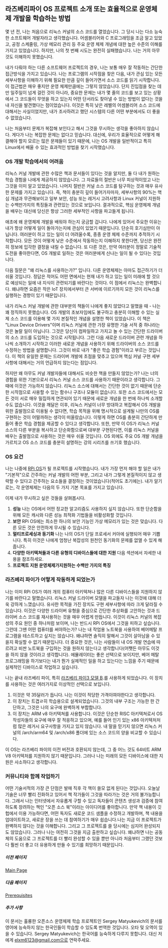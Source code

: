 ## 라즈베리파이 OS 프로젝트 소개 또는 효율적으로 운영체제 개발을 학습하는 방법

몇 년 전, 나는 처음으로 리눅스 커널의 소스 코드를 열었습니다. 그 당시 나는 다소 능숙한 소프트웨어 개발자라고 생각했습니다. 어셈블리어와 C 프로그래밍을 조금 알고 있었고, 공정 스케줄링, 가상 메모리 관리 등 주요 운영 체제 개념에 대한 높은 수준의 이해를 가지고 있었습니다. 하지만, 나의 첫 번째 시도는 완전히 실패했습니다. 나는 거의 아무것도 이해하지 못했습니다.

내가 다뤄야 하는 다른 소프트웨어 프로젝트의 경우, 나는 보통 매우 잘 작동하는 간단한 접근방식을 가지고 있습니다. 나는 프로그램의 시작점을 찾은 다음, 내가 관심 있는 모든 세부사항을 이해하기 위해 필요한 만큼 깊이 들어가면서 소스 코드를 읽기 시작합니다. 이 접근법은 매우 좋지만 운영 체제만큼에는 그렇지 않았습니다. 단지 진입점을 찾는 데만 일주일이 넘게 걸린 것이 아니라, 중요한 문제는 내가 몇 줄의 코드를 보고 있는 상황에서 그 코드들이 무엇을 하고 있는지 어떤 단서라도 찾아낼 수 있는 방법이 없다는 것을 내 자신을 발견했다는 점이었습니다. 이것은 특히 낮은 레벨의 어셈블리어 소스 코드에 대해서는 사실이었지만, 내가 조사하려고 했던 시스템의 다른 어떤 부분에서도 더 좋을 수 없었습니다.

나는 처음부터 문제가 복잡해 보인다고 해서 그것을 무시하는 생각을 좋아하지 않습니다. 게다가 나는 복잡한 문제는 없다고 믿습니다. 대신에, 우리가 효율적으로 어떻게 해결해야 할지 모르는 많은 문제들이 있기 때문에, 나는 OS 개발을 일반적이고 특히 Linux에서 배울 수 있는 효과적인 방법을 찾기 시작했습니다.

### OS 개발 학습에서의 어려움

리눅스 커널 개발에 관한 수많은 책과 문서들이 있다는 것을 알지만, 둘 다 내가 원하는 학습 경험을 나에게 제공하지 않았습니다. 그 자료들의 절반은 너무 피상적이었고 나는 그것을 이미 알고 있었습니다. 나머지 절반은 커널 소스 코드를 탐구하는 것과 매우 유사한 문제를 가지고 있습니다. 즉, 책이 충분히 깊이 들어가자마자, 세부사항의 90%는 핵심 개념과 무관해보이고 일부 보안, 성능 또는 레거시 고려사항과 Linux 커널이 지원하는 수백만가지의 특징들과 관련있는 것으로 보입니다. 결과적으로, 핵심 운영체제 개념을 배우는 대신에 당신은 항상 그러한 세부적인 사항을 파고들게 됩니다.

애초에 왜 운영체제 개발을 배워야 하는지 궁금할 겁니다. 나에게 있어서 주요한 이유는 내가 항상 어떻게 일이 돌아가는지에 관심이 있었기 때문입니다. 단순히 호기심만이 아닙니다. 여러분이 하고 있는 일이 더 어려울수록, 종종 운영 체제 수준까지 추적하기 시작합니다. 모든 것이 어떻게 낮은 수준에서 작동하는지 이해하지 못한다면, 당신은 완전히 정보에 입각한 결정을 내릴 수 없습니다. 또 다른 것은, 만약 여러분이 정말로 기술적 도전을 좋아한다면, OS 개발로 일하는 것은 여러분에게 신나는 일이 될 수 있다는 것입니다.

다음 질문은 "왜 리눅스를 사용하는가?" 입니다. 다른 운영체제는 아마도 접근하기가 더 쉬울 것입니다. 정답은 적어도 어떤 면에서는 현재 내가 하고 있는 일이 미래에 할 것으로 예상되는 일에 내 지식이 관련되기를 바란다는 것이다. 이 점에서 리눅스는 완벽합니다. 왜냐하면 요즘은 작은 IoT 장치에서부터 큰 서버에 이르기까지 모든 것이 리눅스를 실행하는 경향이 있기 때문입니다.

내가 리눅스 커널 개발에 관한 대부분의 책들이 나에게 좋지 않았다고 말했을 때 - 나는 꽤 정직하지 못했습니다. OS 개발의 초보자임에도 불구하고 충분히 이해할 수 있는 실제 소스 코드를 이용해 몇 가지 본질적인 개념을 설명한 책이 있었습니다. 이 책은 "Linux Device Drivers"이며 리눅스 커널에 관한 가장 유명한 기술 서적 중 하나라는 것은 놀랄 일이 아닙니다. 그것은 당신이 컴파일하고 가지고 놀 수 있는 간단한 드라이버의 소스 코드를 도입하는 것으로 시작됩니다. 그런 다음 새로운 드라이버 관련 개념을 하나씩 소개하기 시작하고 이러한 새로운 개념을 사용하기 위해 드라이버의 소스 코드를 수정하는 방법을 설명합니다. 그것이 바로 내가 "좋은 학습 경험"이라고 부르는 것입니다. 이 책의 유일한 문제는 드라이버 개발에 초점을 맞추고 있으며 핵심 커널 구현 세부사항에 대해서는 거의 언급하지 않는다는 점입니다.

하지만 왜 아무도 커널 개발자들에 대해서도 비슷한 책을 만들지 않았는가? 나는 너의 경험을 위한 기본으로서 리눅스 커널 소스 코드를 사용하기 때문이라고 생각합니다. 그때에 이것은 가능하지 않습니다. 리눅스 소스에 대해서는 간단한 것이 없기 때문에 단순한 시작점으로 사용할 수 있는 함수나 구조나 모듈이 없습니다. 또한 소스 코드에서는 모든 것이 서로 매우 밀집하게 연관되어 있기 때문에 새로운 개념을 한 번에 하나씩 소개할 수도 없습니다. 이것을 깨달은 이후, 리눅스 커널이 너무 방대하고 복잡해서 OS 개발을 위한 출발점으로 이용될 수 없다면, 학습 목적을 위해 명시적으로 설계될 나만의 OS를 구현하는 것이 어떨까하는 생각이 떠올랐습니다. 이렇게 하면 OS를 충분히 간단하게 만들어 좋은 학습 경험을 제공할 수 있다고 생각합니다. 또한, 만약 이 OS가 리눅스 커널 소스의 다른 부분을 복사하고 단순화함으로써 대부분 구현된다면, 이를 리눅스 커널을 배우는 출발점으로 사용하는 것은 매우 쉬울 것입니다. OS 외에도 주요 OS 개발 개념을 가르치고 OS 소스 코드를 충분히 설명하는 강의 시리즈를 쓰기호 했습니다.

### OS 요건

나는 나중에 [RPi OS](https://github.com/s-matyukevich/raspberry-pi-os)가 될 프로젝트를 시작했습니다. 내가 가장 먼저 해야 할 일은 내가 "기본적"으로 간주하는 커널 개발의 어떤 부분, 그리고 내가 그렇게 본질적이지 않고 생략할 수 있다고 간주하는 요소들을 결정하는 것이었습니다(적어도 초기에는). 내가 알기로는, 각 운영체제는 다음의 두 가지 기본 목표를 가지고 있습니다.

이제 내가 무시하고 싶은 것들을 살펴봅시다.
1. **성능** 나는 OS에서 어떤 정교한 알고리즘도 사용하지 싶지 않습니다. 또한 단순함을 위해 모든 캐시와 다른 성능 최적화 기법들을 비활성화할 것입니다.
1. **보안** RPi OS에는 최소한 하나의 보안 기능인 가상 메모리가 있는 것은 맞습니다. 다른 모든 것은 안전하게 무시될 수 있습니다.
1. **멀티프로세싱과 동기화** 나는 나의 OS가 단일 프로세서 커아에 실행되어 매우 기쁩니다. 특히 이것은 나에게 엄청난 복잡성의 원천인 동기화의 문제를 없앨 수 있게 해줍니다.
1. **다양한 아키텍쳐들과 다른 유형의 디바이스들에 대한 지원** 다음 섹션에서 자세한 내용을 참조하세요.
1. **프로젝트 지원 운영체제가지원하는 수백만 가지의 특징**


### 라즈베리 파이가 어떻게 작동하게 되었는가

나는 이미 RPi OS가 여러 개의 컴퓨터 아키텍쳐나 많은 다른 디바이스들을 지원하지 않기를 바란다고 말했습니다. 리눅스 커널 드라이버 모델을 파고들자 나는 이것에 대해 더욱 강하게 느꼈습니다. 유사한 목적을 가진 장치도 구현 세부사항에 따라 크게 달라질 수 있습니다. 이것은 다양한 드라이버 유형을 중심으로 간단한 추상화를 고안하는 것과 드라이버 소스 코드를 재사용하는 것을 매우 어렵게 만듭니다. 이것이 리눅스 커널의 복잡성의 주요 원인 중 하나처럼 보이며, 나는 반드시 RPi OS에서 그것을 피하고 싶습니다. 그런데 그땐 어떤 컴퓨터를 써야하는가? 나는 내 작업용 노트북을 사용하여 베어메탈 프로그램을 테스트하고 싶지는 않습니다. 왜냐하면 솔직히 말해서 그것이 살아남을 수 있을지 확실할 수 없기 때문입니다. 더 중요한 것은, 나는 사람들이 내 OS 개발 연습에 따르려고 비싼 노트북을 구입하는 것을 원하지 않는다고 생각합니다(어쨋든 아무도 이것을 하지 않을 것이라고 생각합니다). 에뮬레이터는 좋은 선택으로 보이지만, 베어 메탈 프로그래밍을 하기보다는 내가 뭔가 실제적인 일을 하고 있는다는 느낌을 주기 때문에 실제적인 디바이스로 작업하고 싶습니다.

나는 끝내 라즈베리 파이, 특히 [라즈베리 파이3 모델 B](https://www.raspberrypi.org/products/raspberry-pi-3-model-b/).를 사용하게 되었습니다. 이 장치를 사용하는 것은 여러가지로 이상적인 선택으로 보입니다.

1. 이것은 약 35달러가 듭니다. 나는 이것이 적당한 가격이여야한다고 생각합니다.
1. 이 장치는 트겹ㄹ히 학습용으로 설계되었습니다. 그것의 내부 구조는 가능한 한 간단하고, 그것은 나의 요구에 완벽하게 부합합니다.
1. 이 장치는 ARM v8 아키텍쳐를 사용합니다. 이것은 단순한 RISC 아키텍쳐로서 OS 작성자들의 요구에 매우 잘 적응하고 있으며, 예를 들어 인기 있는 x86 아키텍처처럼 많은 레거시 요구사항을 가지고 있지 않습니다. 내 말을 믿기지 않으면 리눅스 커널의 /arch/arm64 및 /arch/x86 폴더에 있는 소스 코드의 양을 비교할 수 있습니다.

이 OS는 라즈베리 파이의 이전 버전과 호환되지 않는데, 그 중 어느 것도 64비트 ARM V8 아키텍처를 지원하지 않기 때문입니다. 그러나 나는 미래의 모든 디바이스에 대한 지원은 사소하다고 생각합니다.

### 커뮤니티와 함께 작업하기

어떤 기술서적의 가장 큰 단점은 발매 직후 각 책이 쓸모 없게 된다는 것입니다. 오늘날 기술은 너무 빨리 진화하고 있어서 책 작가들이 그것을 따라가는 것은 거의 불가능합니다. 그래서 나는 인터넷에서 자유롭게 구할 수 있고 독자들이 콘텐츠 생성과 검증에 참여하도록 장려하는 책인 "오픈 소스 북"이라는 아이디어를 좋아합니다. 만약 책 내용이 깃헙에서 이용 가능하다면, 어떤 독자도 새로운 코드 샘플을 수정하고 개발하며, 책 내용을 업데이트하고, 새로운 장을 쓰는 데 참여하기가 매우 쉽습니다.나는 지금 이 프로젝트가 완벽하지 않다는 것을 이해합니다. 그리고 그 프로젝트를 쓸 당시에는 심지어 완성되지도 않았습니다. 그러나 나는 여전히 그것을 지금 출판하고 싶습니다. 왜냐하면 나는 공동체의 도움으로 그 프로젝트를 더 빨리 완성할 수 있을 뿐만 아니라 처음부터 그랬던 것보다 훨씬 더 좋고 더 유용하게 만들 수 있기를 희망하기 때문입니다.

##### 이전 페이지

[Main Page](https://github.com/s-matyukevich/raspberry-pi-os#learning-operating-system-development-using-linux-kernel-and-raspberry-pi)

##### 다음 페이지

[Prerequisites](../docs/Prerequisites.md)

##### 추가 사항

이 문서는 훌륭한 오픈소스 운영체제 학습 프로젝트인 Sergey Matyukevich의 문서를 영어에 능숙하지 않는 한국인들이 학습할 수 있도록 번역한 것입니다. 오타 및 오역이 있을 수 있습니다. Sergey Matyukevich는 한국어를 능숙하게 다루지 못합니다. 대신 저에게 elxm6123@gmail.com으로 연락주세요.
